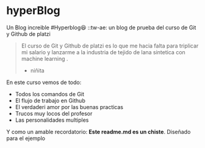 # hyperBlog
Un Blog increible
#Hyperblog:laughing: ::tw-ae:
un blog de prueba del curso de Git y Github de platzi
>El curso de Git y Github de platzi es lo que me hacia falta para triplicar mi salario y lanzarme a la industria de tejido de lana sintetica con machine learning .
>- niñita

En este curso vemos de todo:
* Todos los  comandos de Git
* El flujo de trabajo en Github
* El verdaderi amor por las buenas practicas
* Trucos muy locos del profesor
* Las personalidades multiples 

Y como un amable recordatorio: **Este readme.md es un chiste**.  Diseñado para el ejemplo